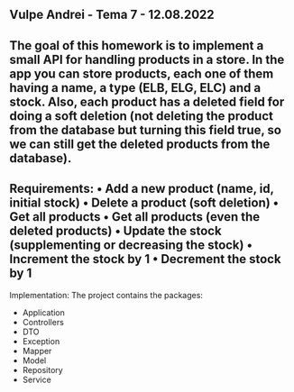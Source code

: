 Vulpe Andrei - Tema 7 - 12.08.2022
-------------------------------------------------------------------------------
The goal of this homework is to implement a small API for handling products in
a store. In the app you can store products, each one of them having a name, a 
type (ELB, ELG, ELC) and a stock. Also, each product has a deleted field for 
doing a soft deletion (not deleting the product from the database but turning 
this field true, so we can still get the deleted products from the database).
-------------------------------------------------------------------------------
Requirements:
• Add a new product (name, id, initial stock)
• Delete a product (soft deletion)
• Get all products 
• Get all products (even the deleted products)
• Update the stock (supplementing or decreasing the stock)
• Increment the stock by 1 
• Decrement the stock by 1 
-------------------------------------------------------------------------------
Implementation:
The project contains the packages:
- Application
- Controllers
- DTO
- Exception
- Mapper
- Model
- Repository
- Service


 
